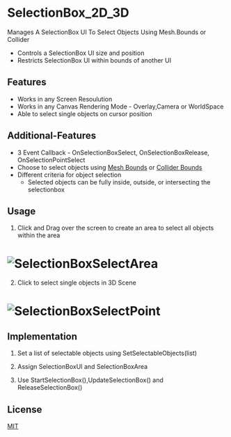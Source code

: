 # SelectionBox_2D_3D
Manages A SelectionBox UI To Select Objects Using Mesh.Bounds or Collider
- Controls a SelectionBox UI size and position
- Restricts SelectionBox UI within bounds of another UI
 
## Features
- Works in any Screen Resoulution
- Works in any Canvas Rendering Mode - Overlay,Camera or WorldSpace
- Able to select single objects on cursor position

## Additional-Features
- 3 Event Callback - OnSelectionBoxSelect, OnSelectionBoxRelease, OnSelectionPointSelect
- Choose to select objects using [Mesh Bounds][MB] or [Collider Bounds][CB]
- Different criteria for object selection
  - Selected objects can be fully inside, outside, or intersecting the selectionbox

## Usage
1. Click and Drag over the screen to create an area to select all objects within the area
# ![SelectionBoxSelectArea](https://user-images.githubusercontent.com/5699978/110730119-de1c5b80-825a-11eb-9b24-589c032d4567.gif)
2. Click to select single objects in 3D Scene
# ![SelectionBoxSelectPoint](https://user-images.githubusercontent.com/5699978/110730125-dfe61f00-825a-11eb-9595-4bce90882b2b.gif)

## Implementation
1. Set a list of selectable objects using SetSelectableObjects(list)
2. Assign SelectionBoxUI and SelectionBoxArea


3. Use StartSelectionBox(),UpdateSelectionBox() and ReleaseSelectionBox()
 
## License
[MIT][L]



[L]: https://github.com/frozonnorth/SelectionBox_2D_3D/blob/main/LICENSE
[MB]: https://docs.unity3d.com/ScriptReference/Mesh-bounds.html
[CB]: https://docs.unity3d.com/ScriptReference/Collider-bounds.html
